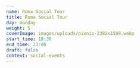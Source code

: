 ```yaml
---
name: Roma Social Tour
title: Roma Social Tour
day: monday
weight: 5
coverImage: images/uploads/pixnio-2382x1588.webp
start_time: 18:30
end_time: 23:00
draft: false
context: social-events
---
```

